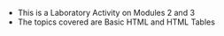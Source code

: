 - This is a Laboratory Activity on Modules 2 and 3
- The topics covered are Basic HTML and HTML Tables
